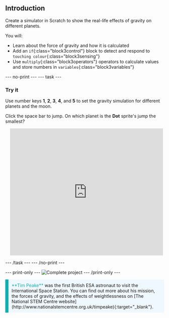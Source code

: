 ## Introduction

Create a simulator in Scratch to show the real-life effects of gravity on different planets. 

You will:

- Learn about the force of gravity and how it is calculated
- Add an `if`{:class="block3control"} block to detect and respond to `touching colour`{:class="block3sensing"}
- Use `multiply`{:class="block3operators"} operators to calculate values and store numbers in `variables`{:class="block3variables"}

--- no-print ---
--- task ---
### Try it
  
Use number keys **1**, **2**, **3**, **4**, and **5** to set the gravity simulation for different planets and the moon. 

Click the space bar to jump. On which planet is the **Dot** sprite's jump the smallest?

<div class="scratch-preview" style="margin-left: 15px;">
  <iframe allowtransparency="true" width="485" height="402" src="https://scratch.mit.edu/projects/embed/498064882/?autostart=false" frameborder="0"></iframe>
</div>

--- /task ---
--- /no-print ---

--- print-only ---
![Complete project](images/showcase_static.png)
--- /print-only ---

<p style="border-left: solid; border-width:10px; border-color: #0faeb0; background-color: aliceblue; padding: 10px;">
<span style="color: #0faeb0">**Tim Peake**</span> was the first British ESA astronaut to visit the International Space Station. You can find out more about his mission, the forces of gravity, and the effects of weightlessness on [The National STEM Centre website](http://www.nationalstemcentre.org.uk/timpeake){:target="_blank"}.
</p>
